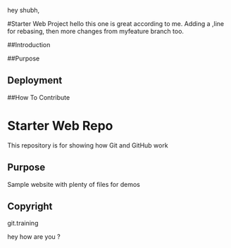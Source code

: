 hey shubh,

#Starter Web Project
hello this one is great according to me. Adding a ,line for rebasing, then more changes from myfeature branch too.

##Introduction

##Purpose

## Deployment

##How To Contribute


# Starter Web Repo

This repository is for showing how Git and GitHub work

## Purpose

Sample website with plenty of files for demos

## Copyright

git.training

hey how are you ?